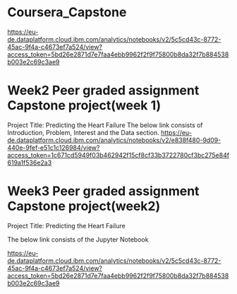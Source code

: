 # Coursera_Capstone
https://eu-de.dataplatform.cloud.ibm.com/analytics/notebooks/v2/5c5cd43c-8772-45ac-9f4a-c4673ef7a524/view?access_token=5bd26e2871d7e7faa4ebb9962f2f9f75800b8da32f7b884538b003e2c69c3ae9

# Week2 Peer graded assignment Capstone project(week 1)
Project Title: Predicting the Heart Failure
The below link consists of Introduction, Problem, Interest and the Data section.
https://eu-de.dataplatform.cloud.ibm.com/analytics/notebooks/v2/e838f480-9d09-440e-9fef-e51c1c126984/view?access_token=1c671cd5949f03b462942f15cf8cf33b3722780cf3bc275e84f619a1f536e2a3

# Week3 Peer graded assignment Capstone project(week2)
Project Title: Predicting the Heart Failure

The below link consists of the Jupyter Notebook

https://eu-de.dataplatform.cloud.ibm.com/analytics/notebooks/v2/5c5cd43c-8772-45ac-9f4a-c4673ef7a524/view?access_token=5bd26e2871d7e7faa4ebb9962f2f9f75800b8da32f7b884538b003e2c69c3ae9



